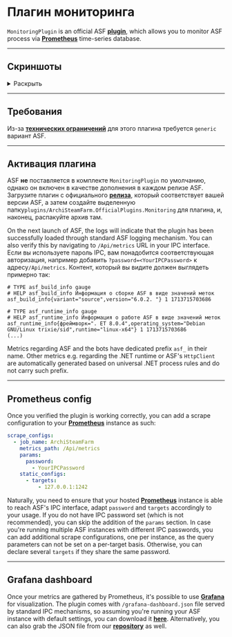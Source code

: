 # Плагин мониторинга

`MonitoringPlugin` is an official ASF **[plugin](https://github.com/JustArchiNET/ArchiSteamFarm/wiki/Plugins)**, which allows you to monitor ASF process via **[Prometheus](https://prometheus.io)** time-series database.

---

## Скриншоты

<details>
  <summary>Раскрыть</summary>

![screenshot](https://github.com/JustArchiNET/ArchiSteamFarm/assets/1069029/46778d0b-1ee6-4dab-8645-eb179f09468e)

</details>

---

## Требования

Из-за **[технических ограничений](https://github.com/JustArchiNET/ArchiSteamFarm/wiki/Plugins-development#native-dependencies)** для этого плагина требуется `generic` вариант ASF.

---

## Активация плагина

ASF **не** поставляется в комплекте `MonitoringPlugin` по умолчанию, однако он включен в качестве дополнения в каждом релизе ASF. Загрузите плагин с официального **[релиза](https://github.com/JustArchiNET/ArchiSteamFarm/releases/latest)**, который соответствует вашей версии ASF, а затем создайте выделеннyю папку`plugins/ArchiSteamFarm.OfficialPlugins.Monitoring` для плагина, и, наконец, распакуйте архив там.

On the next launch of ASF, the logs will indicate that the plugin has been successfully loaded through standard ASF logging mechanism. You can also verify this by navigating to `/Api/metrics` URL in your IPC interface. Если вы используете пароль IPC, вам понадобится соответствующая авторизация, например добавить `?password=<YourIPCPassword>` к адресу`/Api/metrics`. Контент, который вы видите должен выглядеть примерно так:

```text
# TYPE asf_build_info gauge
# HELP asf_build_info Информация о сборке ASF в виде значений меток
asf_build_info{variant="source",version="6.0.2. "} 1 1713715703686

# TYPE asf_runtime_info gauge
# HELP asf_runtime_info Информация о работе ASF в виде значений меток
asf_runtime_info{фреймворк=". ET 8.0.4",operating_system="Debian GNU/Linux trixie/sid",runtime="linux-x64"} 1 1713715703686
(...)
```

Metrics regarding ASF and the bots have dedicated prefix `asf_` in their name. Other metrics e.g. regarding the .NET runtime or ASF's `HttpClient` are automatically generated based on universal .NET process rules and do not carry such prefix.

---

## Prometheus config

Once you verified the plugin is working correctly, you can add a scrape configuration to your **[Prometheus](https://prometheus.io)** instance as such:

```yaml
scrape_configs:
  - job_name: ArchiSteamFarm
    metrics_path: /Api/metrics
    params:
      password:
        - YourIPCPassword
    static_configs:
      - targets:
          - 127.0.0.1:1242
```

Naturally, you need to ensure that your hosted **[Prometheus](https://prometheus.io)** instance is able to reach ASF's IPC interface, adapt `password` and `targets` accordingly to your usage. If you do not have IPC password set (which is not recommended), you can skip the addition of the `params` section. In case you're running multiple ASF instances with different IPC passwords, you can add additional scrape configurations, one per instance, as the query parameters can not be set on a per-target basis. Otherwise, you can declare several `targets` if they share the same password.

---

## Grafana dashboard

Once your metrics are gathered by Prometheus, it's possible to use **[Grafana](https://grafana.com)** for visualization. The plugin comes with `/grafana-dashboard.json` file served by standard IPC mechanisms, so assuming you're running your ASF instance with default settings, you can download it **[here](http://127.0.0.1:1242/grafana-dashboard.json)**. Alternatively, you can also grab the JSON file from our **[repository](https://raw.githubusercontent.com/JustArchiNET/ArchiSteamFarm/main/ArchiSteamFarm.OfficialPlugins.Monitoring/overlay/all/www/grafana-dashboard.json)** as well.